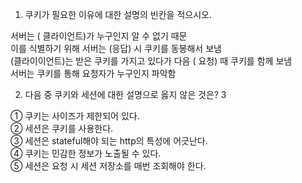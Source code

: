1. 쿠키가 필요한 이유에 대한 설명의 빈칸을 적으시오.

서버는 (	클라이언트)가 누구인지 알 수 없기 때문 <br>
이를 식별하기 위해 서버는 (응답) 시 쿠키를 동봉해서 보냄 <br>
(클라이이언트)는 받은 쿠키를 가지고 있다가 다음 (	요청) 때 쿠키를 함께 보냄 <br>
서버는 쿠키를 통해 요청자가 누구인지 파악함 <br>




2. 다음 중 쿠키와 세션에 대한 설명으로 옳지 않은 것은? 3

① 쿠키는 사이즈가 제한되어 있다. <br>
② 세션은 쿠키를 사용한다. <br>
③ 세션은 stateful해야 되는 http의 특성에 어긋난다. <br>
④ 쿠키는 민감한 정보가 노출될 수 있다. <br>
⑤ 세션은 요청 시 세션 저장소를 매번 조회해야 한다. <br>


